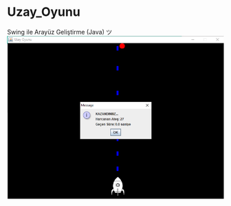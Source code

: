 # Uzay_Oyunu
Swing ile Arayüz Geliştirme (Java) ツ
![alt text](https://github.com/mervebilgin/Uzay_Oyunu/blob/main/Uzay%20Oyunu/UzayOyunu1.PNG)
